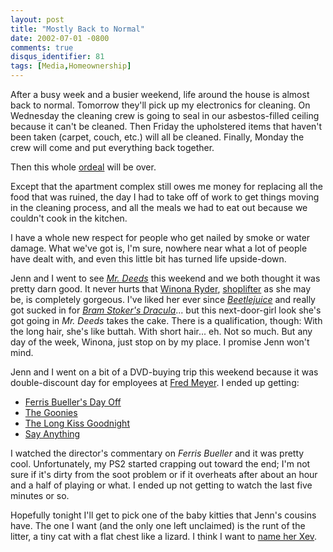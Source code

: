 ```yaml
---
layout: post
title: "Mostly Back to Normal"
date: 2002-07-01 -0800
comments: true
disqus_identifier: 81
tags: [Media,Homeownership]
---
```

After a busy week and a busier weekend, life around the house is almost
back to normal. Tomorrow they'll pick up my electronics for cleaning. On
Wednesday the cleaning crew is going to seal in our asbestos-filled
ceiling because it can't be cleaned. Then Friday the upholstered items
that haven't been taken (carpet, couch, etc.) will all be cleaned.
Finally, Monday the crew will come and put everything back together.
 
 Then this whole [ordeal](/archive/2002/06/25/smoke-on-the-water.aspx)
will be over.
 
 Except that the apartment complex still owes me money for replacing all
the food that was ruined, the day I had to take off of work to get
things moving in the cleaning process, and all the meals we had to eat
out because we couldn't cook in the kitchen.
 
 I have a whole new respect for people who get nailed by smoke or water
damage. What we've got is, I'm sure, nowhere near what a lot of people
have dealt with, and even this little bit has turned life upside-down.
 
 Jenn and I went to see *[Mr. Deeds](http://us.imdb.com/Title?0280590)*
this weekend and we both thought it was pretty darn good. It never hurts
that [Winona Ryder](http://us.imdb.com/Name?Ryder,+Winona),
[shoplifter](http://us.imdb.com/WN?20020204#3) as she may be, is
completely gorgeous. I've liked her ever since
*[Beetlejuice](http://www.amazon.com/exec/obidos/ASIN/0790731479/mhsvortex)*
and really got sucked in for *[Bram Stoker's
Dracula](http://www.amazon.com/exec/obidos/ASIN/0800177177/mhsvortex)*...
but this next-door-girl look she's got going in *Mr. Deeds* takes the
cake. There is a qualification, though: With the long hair, she's like
buttah. With short hair... eh. Not so much. But any day of the week,
Winona, just stop on by my place. I promise Jenn won't mind.
 
 Jenn and I went on a bit of a DVD-buying trip this weekend because it
was double-discount day for employees at [Fred
Meyer](http://www.fredmeyer.com). I ended up getting:

-   [Ferris Bueller's Day
    Off](http://www.amazon.com/exec/obidos/ASIN/B00001MXXH/mhsvortex)
-   [The
    Goonies](http://www.amazon.com/exec/obidos/ASIN/B00005J6UP/mhsvortex)
-   [The Long Kiss
    Goodnight](http://www.amazon.com/exec/obidos/ASIN/0800195175/mhsvortex)
-   [Say
    Anything](http://www.amazon.com/exec/obidos/ASIN/B00003CXCI/mhsvortex)


 
 I watched the director's commentary on *Ferris Bueller* and it was
pretty cool. Unfortunately, my PS2 started crapping out toward the end;
I'm not sure if it's dirty from the soot problem or if it overheats
after about an hour and a half of playing or what. I ended up not
getting to watch the last five minutes or so.
 
 Hopefully tonight I'll get to pick one of the baby kitties that Jenn's
cousins have. The one I want (and the only one left unclaimed) is the
runt of the litter, a tiny cat with a flat chest like a lizard. I think
I want to [name her Xev](http://www.lexx.com).
